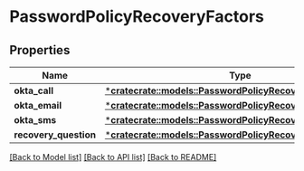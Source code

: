 # PasswordPolicyRecoveryFactors

## Properties
Name | Type | Description | Notes
------------ | ------------- | ------------- | -------------
**okta_call** | [***cratecrate::models::PasswordPolicyRecoveryFactorSettings**](PasswordPolicyRecoveryFactorSettings.md) |  | [optional] 
**okta_email** | [***cratecrate::models::PasswordPolicyRecoveryEmail**](PasswordPolicyRecoveryEmail.md) |  | [optional] 
**okta_sms** | [***cratecrate::models::PasswordPolicyRecoveryFactorSettings**](PasswordPolicyRecoveryFactorSettings.md) |  | [optional] 
**recovery_question** | [***cratecrate::models::PasswordPolicyRecoveryQuestion**](PasswordPolicyRecoveryQuestion.md) |  | [optional] 

[[Back to Model list]](../README.md#documentation-for-models) [[Back to API list]](../README.md#documentation-for-api-endpoints) [[Back to README]](../README.md)


